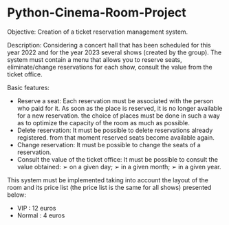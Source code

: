 # Python-Cinema-Room-Project
Objective: Creation of a ticket reservation management system.

Description: Considering a concert hall that has been scheduled for this year 2022 and for the year 2023 several shows (created by the group). The system must contain a menu that allows you to reserve seats, eliminate/change reservations for each show, consult the value from the ticket office.

Basic features:

- Reserve a seat: Each reservation must be associated with the person who paid for it. As soon as the
place is reserved, it is no longer available for a new reservation. the choice of
places must be done in such a way as to optimize the capacity of the room as much as possible.
- Delete reservation: It must be possible to delete reservations already registered. from that
moment reserved seats become available again.
- Change reservation: It must be possible to change the seats of a reservation.
- Consult the value of the ticket office: It must be possible to consult the value obtained:
➢ on a given day;
➢ in a given month;
➢ in a given year.

This system must be implemented taking into account the layout of the room and its price list (the price list is the same for all shows) presented below:
- VIP : 12 euros
- Normal : 4 euros
